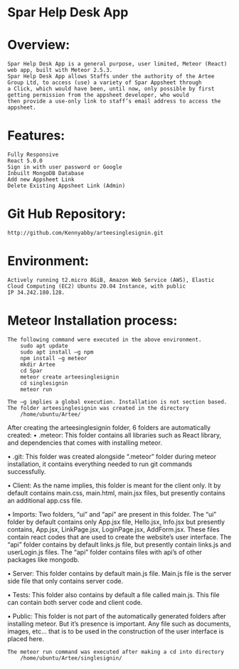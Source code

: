 # Spar Help Desk App
# Overview:
	Spar Help Desk App is a general purpose, user limited, Meteor (React) web app, built with Meteor 2.5.3.
	Spar Help Desk App allows Staffs under the authority of the Artee Group Ltd, to access (use) a variety of Spar Appsheet through
	a Click, which would have been, until now, only possible by first getting permission from the appsheet developer, who would
	then provide a use-only link to staff’s email address to access the appsheet.

# Features:
	Fully Responsive
	React 5.0.0
	Sign in with user password or Google
	Inbuilt MongoDB Database
	Add new Appsheet Link
	Delete Existing Appsheet Link (Admin)

# Git Hub Repository: 
	http://github.com/Kennyabby/arteesinglesignin.git

# Environment:
	Actively running t2.micro 8GiB, Amazon Web Service (AWS), Elastic Cloud Computing (EC2) Ubuntu 20.04 Instance, with public 
	IP 34.242.180.128.
# Meteor Installation process:
	The following command were executed in the above environment.
		sudo apt update
		sudo apt install –g npm
		npm install –g meteor
		mkdir Artee
		cd Spar
		meteor create arteesinglesignin
		cd singlesignin
		meteor run

	The –g implies a global execution. Installation is not section based.
	The folder arteesinglesignin was created in the directory
		/home/ubuntu/Artee/
After creating the arteesinglesignin folder, 6 folders are automatically created:
•	.meteor: This folder contains all libraries such as React library, and dependencies that comes with installing meteor.

•	.git: This folder was created alongside “.meteor” folder during meteor installation, it contains everything needed to run git commands successfully.

•	Client: As the name implies, this folder is meant for the client only. It by default contains main.css, main.html, main.jsx files, but presently contains an additional app.css file.

•	Imports: Two folders, “ui” and “api” are present in this folder. The “ui” folder by default contains only App.jsx file, Hello.jsx, Info.jsx but presently contains, App.jsx, LinkPage.jsx, LoginPage.jsx, AddForm.jsx. These files contain react codes that are used to create the website’s user interface. The “api” folder contains by default links.js file, but presently contain links.js and userLogin.js files. The “api” folder contains files with api’s of other  packages like mongodb.


•	Server: This folder contains by default main.js file. Main.js file is the server side file that only contains server code.

•	Tests: This folder also contains by default a file called main.js. This file can contain both server code and client code.


•	Public: This folder is not part of the automatically generated folders after installing meteor. But it’s presence is important. Any file such as documents, images, etc… that is to be used in the construction of the user interface is placed here.

	The meteor run command was executed after making a cd into directory
		/home/ubuntu/Artee/singlesignin/
